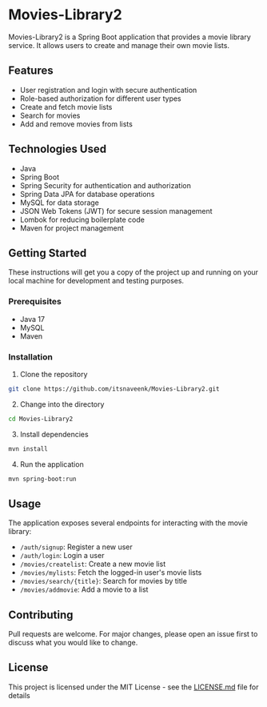 # Movies-Library2

Movies-Library2 is a Spring Boot application that provides a movie library service. It allows users to create and manage their own movie lists.

## Features

- User registration and login with secure authentication
- Role-based authorization for different user types
- Create and fetch movie lists
- Search for movies
- Add and remove movies from lists

## Technologies Used

- Java
- Spring Boot
- Spring Security for authentication and authorization
- Spring Data JPA for database operations
- MySQL for data storage
- JSON Web Tokens (JWT) for secure session management
- Lombok for reducing boilerplate code
- Maven for project management

## Getting Started

These instructions will get you a copy of the project up and running on your local machine for development and testing purposes.

### Prerequisites

- Java 17
- MySQL
- Maven

### Installation

1. Clone the repository
```bash
git clone https://github.com/itsnaveenk/Movies-Library2.git
```
2. Change into the directory
```bash
cd Movies-Library2
```
3. Install dependencies
```bash
mvn install
```
4. Run the application
```bash
mvn spring-boot:run
```

## Usage

The application exposes several endpoints for interacting with the movie library:

- `/auth/signup`: Register a new user
- `/auth/login`: Login a user
- `/movies/createlist`: Create a new movie list
- `/movies/mylists`: Fetch the logged-in user's movie lists
- `/movies/search/{title}`: Search for movies by title
- `/movies/addmovie`: Add a movie to a list

## Contributing

Pull requests are welcome. For major changes, please open an issue first to discuss what you would like to change.

## License

This project is licensed under the MIT License - see the [LICENSE.md](LICENSE.md) file for details
